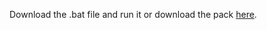 Download the .bat file and run it or download the pack [here](https://www.curseforge.com/minecraft/modpacks/mandapack).
